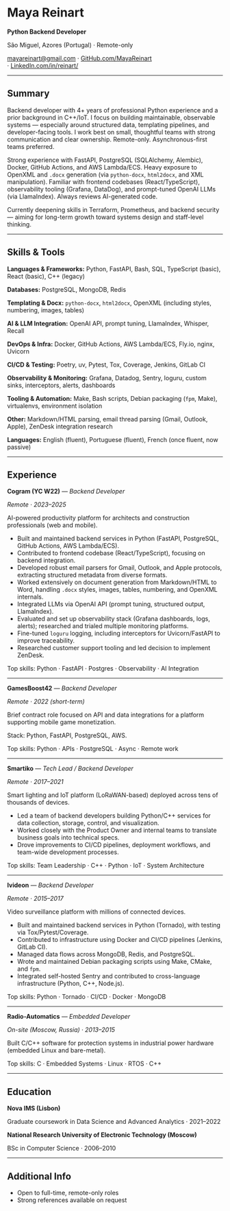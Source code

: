 # Maya Reinart

**Python Backend Developer**

São Miguel, Azores (Portugal) · Remote-only

[mayareinart@gmail.com](mailto:mayareinart@gmail.com) · [GitHub.com/MayaReinart](https://github.com/MayaReinart) · [LinkedIn.com/in/reinart/](https://www.linkedin.com/in/reinart/)

---

## Summary

Backend developer with 4+ years of professional Python experience and a prior background in C++/IoT. I focus on building maintainable, observable systems — especially around structured data, templating pipelines, and developer-facing tools. I work best on small, thoughtful teams with strong communication and clear ownership. Remote-only. Asynchronous-first teams preferred.

Strong experience with FastAPI, PostgreSQL (SQLAlchemy, Alembic), Docker, GitHub Actions, and AWS Lambda/ECS. Heavy exposure to OpenXML and `.docx` generation (via `python-docx`, `html2docx`, and XML manipulation). Familiar with frontend codebases (React/TypeScript), observability tooling (Grafana, DataDog), and prompt-tuned OpenAI LLMs (via LlamaIndex). Always reviews AI-generated code.

Currently deepening skills in Terraform, Prometheus, and backend security — aiming for long-term growth toward systems design and staff-level thinking.

---

## Skills & Tools

**Languages & Frameworks:** Python, FastAPI, Bash, SQL, TypeScript (basic), React (basic), C++ (legacy)

**Databases:** PostgreSQL, MongoDB, Redis

**Templating & Docx:** `python-docx`, `html2docx`, OpenXML (including styles, numbering, images, tables)

**AI & LLM Integration:** OpenAI API, prompt tuning, LlamaIndex, Whisper, Recall

**DevOps & Infra:** Docker, GitHub Actions, AWS Lambda/ECS, Fly.io, nginx, Uvicorn

**CI/CD & Testing:** Poetry, uv, Pytest, Tox, Coverage, Jenkins, GitLab CI

**Observability & Monitoring:** Grafana, Datadog, Sentry, loguru, custom sinks, interceptors, alerts, dashboards

**Tooling & Automation:** Make, Bash scripts, Debian packaging (`fpm`, Make), virtualenvs, environment isolation

**Other:** Markdown/HTML parsing, email thread parsing (Gmail, Outlook, Apple), ZenDesk integration research

**Languages:** English (fluent), Portuguese (fluent), French (once fluent, now passive)

---

## Experience

**Cogram (YC W22)** — *Backend Developer*

*Remote · 2023–2025*

AI-powered productivity platform for architects and construction professionals (web and mobile).

- Built and maintained backend services in Python (FastAPI, PostgreSQL, GitHub Actions, AWS Lambda/ECS).
- Contributed to frontend codebase (React/TypeScript), focusing on backend integration.
- Developed robust email parsers for Gmail, Outlook, and Apple protocols, extracting structured metadata from diverse formats.
- Worked extensively on document generation from Markdown/HTML to Word, handling `.docx` styles, images, tables, numbering, and OpenXML internals.
- Integrated LLMs via OpenAI API (prompt tuning, structured output, LlamaIndex).
- Evaluated and set up observability stack (Grafana dashboards, logs, alerts); researched and trialed multiple monitoring platforms.
- Fine-tuned `loguru` logging, including interceptors for Uvicorn/FastAPI to improve traceability.
- Researched customer support tooling and led decision to implement ZenDesk.

Top skills: Python · FastAPI · Postgres · Observability · AI Integration

---

**GamesBoost42** — *Backend Developer*

*Remote · 2022 (short-term)*

Brief contract role focused on API and data integrations for a platform supporting mobile game monetization.

Stack: Python, FastAPI, PostgreSQL, AWS.

Top skills: Python · APIs · PostgreSQL · Async · Remote work

---

**Smartiko** — *Tech Lead / Backend Developer*

*Remote · 2017–2021*

Smart lighting and IoT platform (LoRaWAN-based) deployed across tens of thousands of devices.

- Led a team of backend developers building Python/C++ services for data collection, storage, control, and visualization.
- Worked closely with the Product Owner and internal teams to translate business goals into technical specs.
- Drove improvements to CI/CD pipelines, deployment workflows, and team-wide development processes.

Top skills: Team Leadership · C++ · Python · IoT · System Architecture

---

**Ivideon** — *Backend Developer*

*Remote · 2015–2017*

Video surveillance platform with millions of connected devices.

- Built and maintained backend services in Python (Tornado), with testing via Tox/Pytest/Coverage.
- Contributed to infrastructure using Docker and CI/CD pipelines (Jenkins, GitLab CI).
- Managed data flows across MongoDB, Redis, and PostgreSQL.
- Wrote and maintained Debian packaging scripts using Make, CMake, and `fpm`.
- Integrated self-hosted Sentry and contributed to cross-language infrastructure (Python, C++, Node.js).

Top skills: Python · Tornado · CI/CD · Docker · MongoDB

---

**Radio-Automatics** — *Embedded Developer*

*On-site (Moscow, Russia) · 2013–2015*

Built C/C++ software for protection systems in industrial power hardware (embedded Linux and bare-metal).

Top skills: C · Embedded Systems · Linux · RTOS · C++

---

## Education

**Nova IMS (Lisbon)**

Graduate coursework in Data Science and Advanced Analytics · 2021–2022

**National Research University of Electronic Technology (Moscow)**

BSc in Computer Science · 2006–2010

---

## Additional Info

- Open to full-time, remote-only roles
- Strong references available on request

